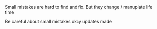  Small mistakes are hard to find and fix. But they change / manuplate life time

 Be careful about small mistakes
 okay updates made
